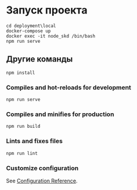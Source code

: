 # Запуск проекта
```
cd deployment\local
docker-compose up
docker exec -it node_skd /bin/bash
npm run serve
```

## Другие команды
```
npm install
```

### Compiles and hot-reloads for development
```
npm run serve
```

### Compiles and minifies for production
```
npm run build
```

### Lints and fixes files
```
npm run lint
```

### Customize configuration
See [Configuration Reference](https://cli.vuejs.org/config/).
